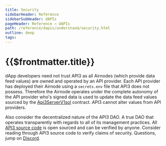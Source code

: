 ```yaml
---
title: Security
sidebarHeader: Reference
sidebarSubHeader: dAPIs
pageHeader: Reference → dAPIs
path: /reference/dapis/understand/security.html
outline: deep
tags:
---
```


<PageHeader/>

<SearchHighlight/>

# {{$frontmatter.title}}

dApp developers need not trust API3 as all Airnodes (which provide data feed
values) are owned and operated by an API provider. Each API provider has
deployed their Airnode using a `secrets.env` file that API3 does not possess.
Therefore the Airnode operates under the complete autonomy of the API provider
who's signed data is used to update the data feed values sourced by the
[Api3ServerV1sol<ExternalLinkImage/>](https://github.com/api3dao/airnode-protocol-v1/blob/main/contracts/api3-server-v1/Api3ServerV1.sol)
contract. API3 cannot alter values from API providers.

Also consider the decentralized nature of the API3 DAO. A true DAO that operates
transparently with regards to all of its management practices. All
[API3 source code<ExternalLinkImage/>](https://github.com/orgs/api3dao/repositories?type=all)
is open sourced and can be verified by anyone. Consider reading through API3
source code to verify claims of security. Questions, jump on
[Discord](https://discord.com/channels/758003776174030948/765618225144266793).
